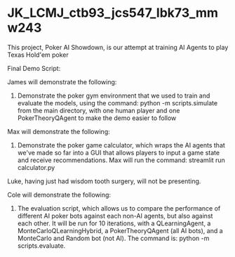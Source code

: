 # JK_LCMJ_ctb93_jcs547_lbk73_mmw243
This project, Poker AI Showdown, is our attempt at training AI Agents to play Texas Hold'em poker

Final Demo Script:

James will demonstrate the following:
1. Demonstrate the poker gym environment that we used to train and evaluate the models, 
using the command: python -m scripts.simulate from the main directory, with one human player
and one PokerTheoryQAgent to make the demo easier to follow

Max will demonstrate the following:
1. Demonstrate the poker game calculator, which wraps the AI agents that we've made so far
into a GUI that allows players to input a game state and receive recommendations. Max will run the
command: streamlit run calculator.py

Luke, having just had wisdom tooth surgery, will not be presenting.

Cole will demonstrate the following:
1. The evaluation script, which allows us to compare the performance of different AI
poker bots against each non-AI agents, but also against each other. It will be run
for 10 iterations, with a QLearningAgent, a MonteCarloQLearningHybrid, a PokerTheoryQAgent (all AI bots),
and a MonteCarlo and Random bot (not AI). The command is: python -m scripts.evaluate.
